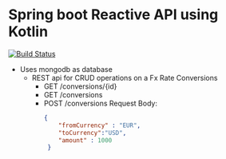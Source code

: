 # Spring boot Reactive API using Kotlin


[![Build Status](https://travis-ci.com/govardhanpagidi/repository.svg?branch=main)](https://travis-ci.com/govardhanpagidi/kotlin-reactive-rest-api)


* Uses mongodb as database
  * REST api for CRUD operations on a Fx Rate Conversions
      * GET /conversions/{id}
      * GET /conversions
      * POST /conversions
        Request Body:
        ```json
        {
            "fromCurrency" : "EUR",
            "toCurrency":"USD",
            "amount" : 1000
         }
        ```


